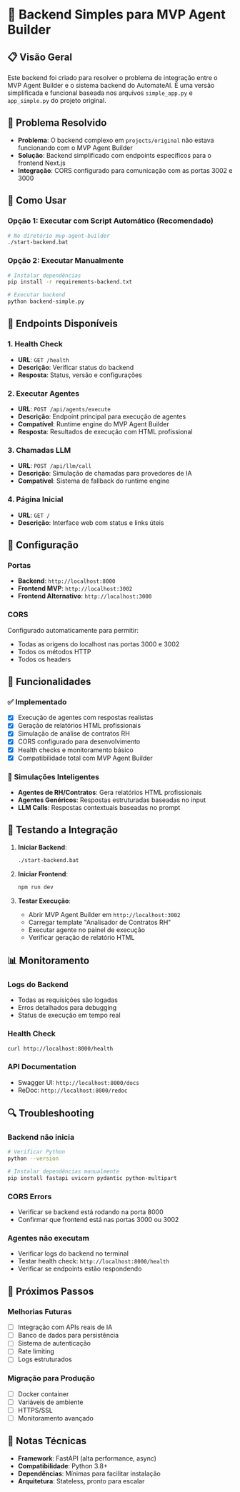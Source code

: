 # 🚀 Backend Simples para MVP Agent Builder

## 📋 Visão Geral

Este backend foi criado para resolver o problema de integração entre o MVP Agent Builder e o sistema backend do AutomateAI. É uma versão simplificada e funcional baseada nos arquivos `simple_app.py` e `app_simple.py` do projeto original.

## 🎯 Problema Resolvido

- **Problema**: O backend complexo em `projects/original` não estava funcionando com o MVP Agent Builder
- **Solução**: Backend simplificado com endpoints específicos para o frontend Next.js
- **Integração**: CORS configurado para comunicação com as portas 3002 e 3000

## 🚀 Como Usar

### Opção 1: Executar com Script Automático (Recomendado)

```bash
# No diretório mvp-agent-builder
./start-backend.bat
```

### Opção 2: Executar Manualmente

```bash
# Instalar dependências
pip install -r requirements-backend.txt

# Executar backend
python backend-simple.py
```

## 🔗 Endpoints Disponíveis

### 1. **Health Check**

- **URL**: `GET /health`
- **Descrição**: Verificar status do backend
- **Resposta**: Status, versão e configurações

### 2. **Executar Agentes**

- **URL**: `POST /api/agents/execute`
- **Descrição**: Endpoint principal para execução de agentes
- **Compatível**: Runtime engine do MVP Agent Builder
- **Resposta**: Resultados de execução com HTML profissional

### 3. **Chamadas LLM**

- **URL**: `POST /api/llm/call`
- **Descrição**: Simulação de chamadas para provedores de IA
- **Compatível**: Sistema de fallback do runtime engine

### 4. **Página Inicial**

- **URL**: `GET /`
- **Descrição**: Interface web com status e links úteis

## 🔧 Configuração

### Portas

- **Backend**: `http://localhost:8000`
- **Frontend MVP**: `http://localhost:3002`
- **Frontend Alternativo**: `http://localhost:3000`

### CORS

Configurado automaticamente para permitir:

- Todas as origens do localhost nas portas 3000 e 3002
- Todos os métodos HTTP
- Todos os headers

## 🎨 Funcionalidades

### ✅ Implementado

- [x] Execução de agentes com respostas realistas
- [x] Geração de relatórios HTML profissionais
- [x] Simulação de análise de contratos RH
- [x] CORS configurado para desenvolvimento
- [x] Health checks e monitoramento básico
- [x] Compatibilidade total com MVP Agent Builder

### 🔄 Simulações Inteligentes

- **Agentes de RH/Contratos**: Gera relatórios HTML profissionais
- **Agentes Genéricos**: Respostas estruturadas baseadas no input
- **LLM Calls**: Respostas contextuais baseadas no prompt

## 🧪 Testando a Integração

1. **Iniciar Backend**:

   ```bash
   ./start-backend.bat
   ```

2. **Iniciar Frontend**:

   ```bash
   npm run dev
   ```

3. **Testar Execução**:
   - Abrir MVP Agent Builder em `http://localhost:3002`
   - Carregar template "Analisador de Contratos RH"
   - Executar agente no painel de execução
   - Verificar geração de relatório HTML

## 📊 Monitoramento

### Logs do Backend

- Todas as requisições são logadas
- Erros detalhados para debugging
- Status de execução em tempo real

### Health Check

```bash
curl http://localhost:8000/health
```

### API Documentation

- Swagger UI: `http://localhost:8000/docs`
- ReDoc: `http://localhost:8000/redoc`

## 🔍 Troubleshooting

### Backend não inicia

```bash
# Verificar Python
python --version

# Instalar dependências manualmente
pip install fastapi uvicorn pydantic python-multipart
```

### CORS Errors

- Verificar se backend está rodando na porta 8000
- Confirmar que frontend está nas portas 3000 ou 3002

### Agentes não executam

- Verificar logs do backend no terminal
- Testar health check: `http://localhost:8000/health`
- Verificar se endpoints estão respondendo

## 🚀 Próximos Passos

### Melhorias Futuras

- [ ] Integração com APIs reais de IA
- [ ] Banco de dados para persistência
- [ ] Sistema de autenticação
- [ ] Rate limiting
- [ ] Logs estruturados

### Migração para Produção

- [ ] Docker container
- [ ] Variáveis de ambiente
- [ ] HTTPS/SSL
- [ ] Monitoramento avançado

## 📝 Notas Técnicas

- **Framework**: FastAPI (alta performance, async)
- **Compatibilidade**: Python 3.8+
- **Dependências**: Mínimas para facilitar instalação
- **Arquitetura**: Stateless, pronto para escalar
